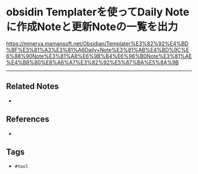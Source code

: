 # obsidin Templaterを使ってDaily Noteに作成Noteと更新Noteの一覧を出力
https://minerva.mamansoft.net/Obsidian/Templater%E3%82%92%E4%BD%BF%E3%81%A3%E3%81%A6Daily+Note%E3%81%AB%E4%BD%9C%E6%88%90Note%E3%81%A8%E6%9B%B4%E6%96%B0Note%E3%81%AE%E4%B8%80%E8%A6%A7%E3%82%92%E5%87%BA%E5%8A%9B

---
## Related Notes
- 

## References
- 

## Tags
- `#tool` 